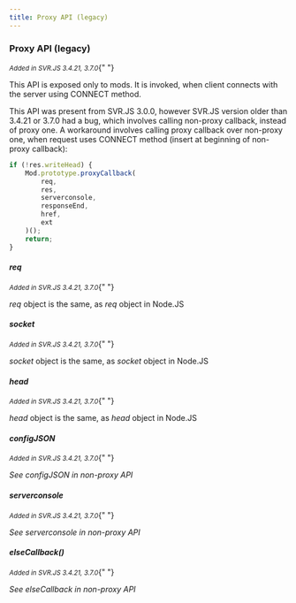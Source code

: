 ```yaml
---
title: Proxy API (legacy)
---
```


### Proxy API (legacy)

<small>_Added in SVR.JS 3.4.21, 3.7.0_</small>{" "}

This API is exposed only to mods. It is invoked, when client connects with the server using CONNECT method.

This API was present from SVR.JS 3.0.0, however SVR.JS version older than 3.4.21 or 3.7.0 had a bug, which involves calling non-proxy callback, instead of proxy one. A workaround involves calling proxy callback over non-proxy one, when request uses CONNECT method (insert at beginning of non-proxy callback):

```js
if (!res.writeHead) {
	Mod.prototype.proxyCallback(
		req,
		res,
		serverconsole,
		responseEnd,
		href,
		ext
	)();
	return;
}
```

#### _req_

<small>_Added in SVR.JS 3.4.21, 3.7.0_</small>{" "}

_req_ object is the same, as _req_ object in Node.JS

#### _socket_

<small>_Added in SVR.JS 3.4.21, 3.7.0_</small>{" "}

_socket_ object is the same, as _socket_ object in Node.JS

#### _head_

<small>_Added in SVR.JS 3.4.21, 3.7.0_</small>{" "}

_head_ object is the same, as _head_ object in Node.JS

#### _configJSON_

<small>_Added in SVR.JS 3.4.21, 3.7.0_</small>{" "}

_See configJSON in non-proxy API_

#### _serverconsole_

<small>_Added in SVR.JS 3.4.21, 3.7.0_</small>{" "}

_See serverconsole in non-proxy API_

#### _elseCallback()_

<small>_Added in SVR.JS 3.4.21, 3.7.0_</small>{" "}

_See elseCallback in non-proxy API_

